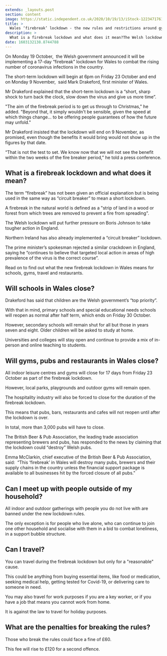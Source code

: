 ```yaml
--- 
extends: _layouts.post 
section: content 
image: https://static.independent.co.uk/2020/10/19/13/iStock-1223471761.jpg 
title: > 
  Wales ‘firebreak’ lockdown - the new rules and restrictions around gyms, schools, travel and household mixing 
description: > 
  What is a firebreak lockdown and what does it mean?The Welsh lockdown will put further pressure on Boris Johnson to take tougher action in England.Read on to find out what the new firebreak lockdown in Wales means for schools, gyms, travel and restaurants.All indoor leisure centres and gyms will close for 17 days from Friday 23 October as part of the firebreak lockdown.The hospitality industry will also be forced to close for the duration of the firebreak lockdown. 
date: 1603132138.8744788 
--- 
```

<div><p class="sc-pHJJA iocNwz above-article-prompt-donations"></p><p>On Monday 19 October, &#160;the Welsh government announced it will be implementing a 17-day &#8220;firebreak&#8221; lockdown for Wales to combat the rising number of coronavirus infections in the country.</p><p>The short-term lockdown will begin at 6pm on Friday 23 October and end on Monday 9 November, &#160;said Mark Drakeford, first minister of Wales.&#160;</p><p></p><p>Mr Drakeford explained that the short-term lockdown is a &#8220;short, sharp shock to turn back the clock, slow down the virus and give us more time&#8221;.&#160;</p><p id="article-im-prompt"></p><p>"The aim of the firebreak period is to get us through to Christmas," he added. "Beyond that, it simply wouldn't be sensible, given the speed at which things change... to be offering people guarantees of how the future may unfold."</p><p></p><p></p><p>Mr Drakeford insisted that the lockdown will end on 9 November, as promised, even though the benefits it would bring would not show up in the figures by that date.</p><p>&#8220;That is not the test to set. We know now that we will not see the benefit within the two weeks of the fire breaker period,&#8221; he told a press conference.</p><p class="sc-pdkfH jjYIOP"><h2>What is a firebreak lockdown and what does it mean?</h2></p><p>The term &#8220;firebreak&#8221; has not been given an official explanation but is being used in the same way as &#8220;circuit breaker&#8221; to mean a short lockdown.&#160;</p><p id="taboola-carousel-thumbnails"></p><p>A firebreak in the natural world is defined as a "strip of land in a wood or forest from which trees are removed to prevent a fire from spreading".</p><p>The Welsh lockdown will put further pressure on Boris Johnson to take tougher action in England.</p><p>Northern Ireland has also already implemented a &#8220;circuit breaker&#8221; lockdown.</p><p>The prime minister&#8217;s spokesman rejected a similar crackdown in England, saying he &#8220;continues to believe that targeted local action in areas of high prevalence of the virus is the correct course&#8221;.&#160;</p><p>Read on to find out what the new firebreak lockdown in Wales means for schools, gyms, travel and restaurants.</p><p class="sc-pdkfH jjYIOP"><h2>Will schools in Wales close?</h2></p><p>Drakeford has said that children are the Welsh government&#8217;s &#8220;top priority&#8221;.</p><p>With that in mind, primary schools and special educational needs schools will reopen as normal after half term, which ends on Friday 30 October.</p><p></p><p>However, secondary schools will remain shut for all but those in years seven and eight. Older children will be asked to study at home.</p><p>Universities and colleges will stay open and continue to provide a mix of in-person and online teaching to students.</p><p class="sc-pdkfH jjYIOP"><h2>Will gyms, pubs and restaurants in Wales close?</h2></p><p>All indoor leisure centres and gyms will close for 17 days from Friday 23 October as part of the firebreak lockdown.</p><p></p><p>However, local parks, playgrounds and outdoor gyms will remain open.</p><p>The hospitality industry will also be forced to close for the duration of the firebreak lockdown.</p><p>This means that pubs, bars, restaurants and cafes will not reopen until after the lockdown is over.</p><p>In total, more than 3,000 pubs will have to close.</p><p>The British Beer &amp; Pub Association, the leading trade association representing brewers and pubs, has responded to the news by claiming that the lockdown could &#8220;destroy&#8221; Welsh pubs.</p><p>Emma McClarkin, chief executive of the British Beer &amp; Pub Association, said: &#160;&#8220;This &#8216;firebreak&#8217; in Wales will destroy many pubs, brewers and their supply chains in the country unless the financial support package is available to all businesses hit by the forced closure of all pubs."</p><p class="sc-pdkfH jjYIOP"><h2>Can I meet up with people outside of my household?</h2></p><p>All indoor and outdoor gatherings with people you do not live with are banned under the new lockdown rules.</p><p>The only exception is for people who live alone, who can continue to join one other household and socialise with them in a bid to combat loneliness, in a support bubble structure.</p><p class="sc-pdkfH jjYIOP"><h2>Can I travel?</h2></p><p>You can travel during the firebreak lockdown but only for a "reasonable" cause.</p><p>This could be anything from buying essential items, like food or medication, seeking medical help, getting tested for Covid-19, or delivering care to someone in need.</p><p></p><p>You may also travel for work purposes if you are a key worker, or if you have a job that means you cannot work from home.</p><p>It is against the law to travel for holiday purposes.</p><p class="sc-pdkfH jjYIOP"><h2>What are the penalties for breaking the rules?</h2></p><p>Those who break the rules could face a fine of &#163;60.</p><p>This fee will rise to &#163;120 for a second offence.</p><p class="sc-ptCms fzKffT"></p></div>